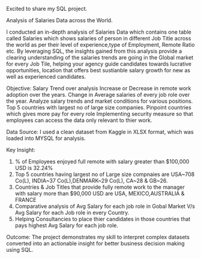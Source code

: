 Excited to share my SQL project.

Analysis of Salaries Data across the World.

I conducted an in-depth analysis of Salaries Data which contains one table called Salaries which shows salaries of person in different Job Title across the world as per their level of experience,type of Employment, Remote Ratio etc. By leveraging SQL, the insights  gained from this analysis provide a clearing understanding of the salaries trends are going in the Global market for every Job Tile, helping your agency guide candidates towards lucrative opportunities, location that offers best sustianble salary growth for new as well as experienced candidates.

Objective:
Salary Trend over analysis
Increase or Decrease in remote work adoption over the years.
Change in Average salaries of every job role over the year.
Analyze salary trends and market conditions for various positions.
Top 5 countries with largest no of large size companies.
Pinpoint countries which gives more pay for every role
Implementing security measure so that employees can access the data only relevant to thier work.


Data Source:
I used a clean dataset from Kaggle in XLSX format, which was loaded into MYSQL for analysis.

Key Insight:
1. % of Employees enjoyed full remote with salary greater than $100,000 USD is 32.24%
2. Top 5 countries having largest no of Large size compnaies are USA~708 Co(L), INDIA~37 Co(L),DENMARK~29 Co(L), CA~28 & GB~26.
3. Countries & Job Titles that provide fully remote work to the manager with salary more than $90,000 USD are USA, MEXICO,AUSTRALIA & FRANCE
4. Comparative analysis of Avg Salary for each job role in Gobal Market V/s Avg Salary for each Job role in every Country.
5. Helping Consultancies to place thier candidates in those countries that pays highest Avg Salary for each job role.

Outcome: The project demonstrates my skill to interpret complex datasets converted into an actionable insight for better business decision making using SQL.
